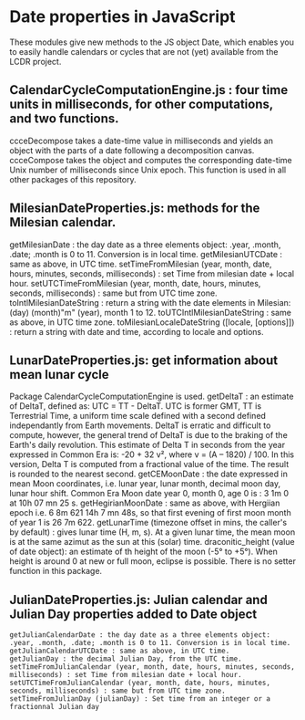 # Date properties in JavaScript

These modules give new methods to the JS object Date, which enables you to easily handle calendars or cycles that are not (yet) available from the LCDR project.

## CalendarCycleComputationEngine.js : four time units in milliseconds, for other computations, and two functions. 
ccceDecompose takes a date-time value in milliseconds and yields an object with the parts of a date following a decomposition canvas.
ccceCompose takes the object and computes the corresponding date-time Unix number of milliseconds since Unix epoch.
This function is used in all other packages of this repository.
  
## MilesianDateProperties.js: methods for the Milesian calendar.
   getMilesianDate : the day date as a three elements object: .year, .month, .date; .month is 0 to 11. Conversion is in local time.
   getMilesianUTCDate : same as above, in UTC time.
   setTimeFromMilesian (year, month, date, hours, minutes, seconds, milliseconds) : set Time from milesian date + local hour.
   setUTCTimeFromMilesian (year, month, date, hours, minutes, seconds, milliseconds) : same but from UTC time zone.
   toIntlMilesianDateString : return a string with the date elements in Milesian: (day) (month)"m" (year), month 1 to 12.
   toUTCIntlMilesianDateString : same as above, in UTC time zone.
   toMilesianLocaleDateString ([locale, [options]]) : return a string with date and time, according to locale and options.

## LunarDateProperties.js: get information about mean lunar cycle
   Package CalendarCycleComputationEngine is used.
   getDeltaT : an estimate of DeltaT, defined as: UTC = TT - DeltaT. UTC is former GMT, 
      TT is Terrestrial Time, a uniform time scale defined with a second defined independantly from Earth movements.
      DeltaT is erratic and difficult to compute, however, the general trend of DeltaT is due to the braking  of the Earth's daily revolution.
      This estimate of Delta T in seconds from the year expressed in Common Era is: -20 + 32 v², where v = (A – 1820) / 100.
      In this version, Delta T is computed from a fractional value of the time. The result is rounded to the nearest second.
    getCEMoonDate : the date expressed in mean Moon coordinates, i.e. lunar year, lunar month, decimal moon day, lunar hour shift.
      Common Era Moon date year 0, month 0, age 0 is : 3 1m 0 at 10h 07 mn 25 s. 
    getHegirianMoonDate : same as above, with Hergiian epoch i.e. 6 8m 621 14h 7 mn 48s, so that first evening of first moon month of year 1 is 26 7m 622.
    getLunarTime (timezone offset in mins, the caller's by default) : gives lunar time (H, m, s). 
      At a given lunar time, the mean moon is at the same azimut as the sun at this (solar) time.
    draconitic_height (value of date object): an estimate of th height of the moon (-5° to +5°). 
      When height is around 0 at new or full moon, eclipse is possible.
  There is no setter function in this package.
  
## JulianDateProperties.js: Julian calendar and Julian Day properties added to Date object
    getJulianCalendarDate : the day date as a three elements object: .year, .month, .date; .month is 0 to 11. Conversion is in local time.
    getJulianCalendarUTCDate : same as above, in UTC time.
    getJulianDay : the decimal Julian Day, from the UTC time.
    setTimeFromJulianCalendar (year, month, date, hours, minutes, seconds, milliseconds) : set Time from milesian date + local hour.
    setUTCTimeFromJulianCalendar (year, month, date, hours, minutes, seconds, milliseconds) : same but from UTC time zone.
    setTimeFromJulianDay (julianDay) : Set time from an integer or a fractionnal Julian day
